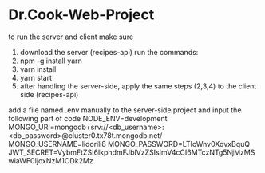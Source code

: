 # Dr.Cook-Web-Project
to run the server and client make sure 
1) download the server (recipes-api) run the commands:
2) npm -g install yarn
3) yarn install
4) yarn start
5) after handling the server-side, apply the same steps (2,3,4) to the client side (recipes-api)

add a file named .env manually to the server-side project and input the following part of code
NODE_ENV=development
MONGO_URI=mongodb+srv://<db_username>:<db_password>@cluster0.tx78t.mongodb.net/
MONGO_USERNAME=lidorili8
MONGO_PASSWORD=LTIoWnv0XqvxBquQ
JWT_SECRET=VybmFtZSI6IkphdmFJblVzZSIsImV4cCI6MTczNTg5NjMzMSwiaWF0IjoxNzM1ODk2Mz
